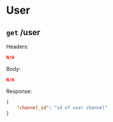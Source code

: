 # User

## ``get`` /user

Headers:

```json
N/A
```

Body:

```json
N/A
```

Response:

```json
{
    "channel_id": "id of user channel"
}
```
